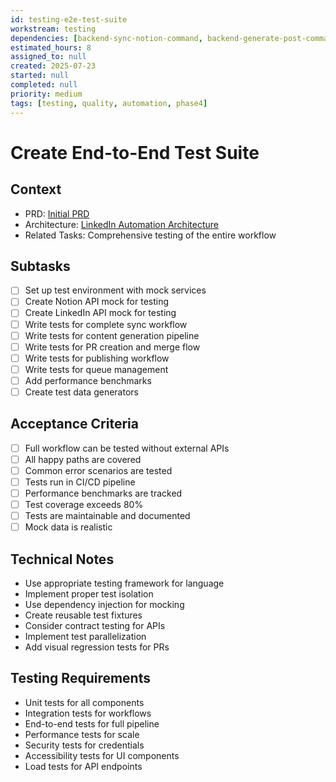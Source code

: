```yaml
---
id: testing-e2e-test-suite
workstream: testing
dependencies: [backend-sync-notion-command, backend-generate-post-command, backend-publish-linkedin-command, backend-reorder-queue-command]
estimated_hours: 8
assigned_to: null
created: 2025-07-23
started: null
completed: null
priority: medium
tags: [testing, quality, automation, phase4]
---
```


# Create End-to-End Test Suite

## Context
- PRD: [Initial PRD](../../../docs/product/initial-prd.md)
- Architecture: [LinkedIn Automation Architecture](../../../scratch/linkedin-automation-architecture.md)
- Related Tasks: Comprehensive testing of the entire workflow

## Subtasks
- [ ] Set up test environment with mock services
- [ ] Create Notion API mock for testing
- [ ] Create LinkedIn API mock for testing
- [ ] Write tests for complete sync workflow
- [ ] Write tests for content generation pipeline
- [ ] Write tests for PR creation and merge flow
- [ ] Write tests for publishing workflow
- [ ] Write tests for queue management
- [ ] Add performance benchmarks
- [ ] Create test data generators

## Acceptance Criteria
- [ ] Full workflow can be tested without external APIs
- [ ] All happy paths are covered
- [ ] Common error scenarios are tested
- [ ] Tests run in CI/CD pipeline
- [ ] Performance benchmarks are tracked
- [ ] Test coverage exceeds 80%
- [ ] Tests are maintainable and documented
- [ ] Mock data is realistic

## Technical Notes
- Use appropriate testing framework for language
- Implement proper test isolation
- Use dependency injection for mocking
- Create reusable test fixtures
- Consider contract testing for APIs
- Implement test parallelization
- Add visual regression tests for PRs

## Testing Requirements
- Unit tests for all components
- Integration tests for workflows
- End-to-end tests for full pipeline
- Performance tests for scale
- Security tests for credentials
- Accessibility tests for UI components
- Load tests for API endpoints